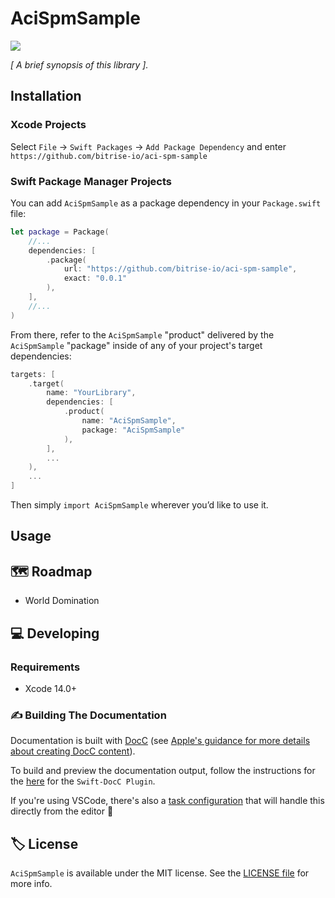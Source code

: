 # AciSpmSample

<!-- Header Logo -->

<!--
<div align="center">
   <img width="600px" src="./Sources/AciSpmSample/AciSpmSample.docc/Resources/Images/banner-logo.png" alt="Banner Logo">
</div>

 -->


<!-- Badges -->

<p>
    <a href="https://github.com/apple/swift-package-manager">
      <img src="https://img.shields.io/badge/spm-compatible-brightgreen.svg?style=flat" />
    </a>
</p>


<p align="center">

_[ A brief synopsis of this library ]._

</p>


## Installation

### Xcode Projects

Select `File` -> `Swift Packages` -> `Add Package Dependency` and enter `https://github.com/bitrise-io/aci-spm-sample`

### Swift Package Manager Projects

You can add `AciSpmSample` as a package dependency in your `Package.swift` file:

```swift
let package = Package(
    //...
    dependencies: [
        .package(
            url: "https://github.com/bitrise-io/aci-spm-sample",
            exact: "0.0.1"
        ),
    ],
    //...
)
```

<!-- 🔑 UNCOMMENT THE INSTRUCTIONS BELOW IF THE GITHUB REPO NAME MATCHES THE PACKAGE NAME 👇 -->

<!--

From there, refer to `AciSpmSample` as a "target dependency" in any of _your_ package's targets that need it.

```swift
targets: [
    .target(
        name: "YourLibrary",
        dependencies: [
          "AciSpmSample",
        ],
        ...
    ),
    ...
]
```

-->

<!-- 🔑 UNCOMMENT THE INSTRUCTIONS BELOW IF THE GITHUB REPO NAME DOESN'T MATCH THE PACKAGE NAME 👇 -->

From there, refer to the `AciSpmSample` "product" delivered by the `AciSpmSample` "package" inside of any of your project's target dependencies:

```swift
targets: [
    .target(
        name: "YourLibrary",
        dependencies: [
            .product(
                name: "AciSpmSample",
                package: "AciSpmSample"
            ),
        ],
        ...
    ),
    ...
]
```

<!-- Proceed from above choice accordingly (and delete this comment) -->

Then simply `import AciSpmSample` wherever you’d like to use it.

<!--
    🔑 UNCOMMENT THE INSTRUCTIONS BELOW IF USING THE `@_exported` feature
    might be handy. 👇
-->

<!-- **📝 Note:** To make the library available to your entire project, you could also leverage the [functionality of the `@_exported` keyword](https://forums.swift.org/t/package-manager-exported-dependencies/11615) by placing the following line somewhere at the top level of your project:

```swift
@_exported import AciSpmSample
``` -->

## Usage

## 🗺 Roadmap

- World Domination

## 💻 Developing

### Requirements

- Xcode 14.0+

### ✍️ Building The Documentation

Documentation is built with [DocC](https://developer.apple.com/documentation/docc) (see [Apple's guidance for more details about creating DocC content](https://developer.apple.com/documentation/docc/api-reference-syntax)).

To build and preview the documentation output, follow the instructions for the [here](https://github.com/apple/swift-docc-plugin#previewing-documentation) for the `Swift-DocC Plugin`.

If you're using VSCode, there's also a [task configuration](./.vscode/tasks.json) that will handle this directly from the editor 💪

## 🏷 License

`AciSpmSample` is available under the MIT license. See the [LICENSE file](./LICENSE) for more info.


